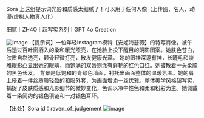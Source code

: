 Sora 上这组提示词光影和质感太细腻了！可以用于任何人像（上传图、名人、动漫/虚拟人物真人化）

细腻｜ZH4O｜超写实系列｜GPT 4o Creation

![image](https://github.com/user-attachments/assets/6d60aab8-9e85-4d3e-a8a5-a32838ee62a7)
【提示词】一位年轻Instagram模特【安妮海瑟薇】的特写肖像，被午后透过百叶窗洒入的柔和暖光照亮，在她脸上投下醒目的阴影图案。她肤色苍白，肤质自然透亮，颧骨轻微打亮，散发健康光泽。
她的眼神深邃有神，长睫毛和淡雅眼影凸显出她的眼睛，而饱满的双唇则涂有鲜艳的红色口红。她披散着一头柔顺的黑色长发。
背景是低饱和的青绿色墙面，衬托出画面整体的温暖氛围。她的肩上搭着一件丝质般轻盈的和服外套，为画面增添一丝优雅。整体美学风格超写实，捕捉了皮肤质感和光影细节的微妙变化，色调以冷中性色和柔和粉彩为主。她佩戴着一条简约的银色项链和一对银色耳环。

【出处】Sora id：raven_of_judgement
![image](https://github.com/user-attachments/assets/4c84c75b-e9ff-4bf3-8dbc-9f2c13776e2c)


